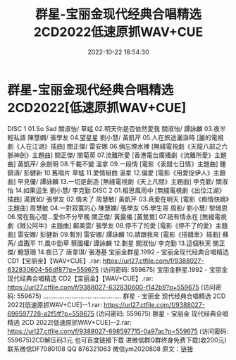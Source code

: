 ﻿---
title: 群星-宝丽金现代经典合唱精选2CD2022低速原抓WAV+CUE
date: 2022-10-22 18:54:30
categories: 新碟专辑、稀有等精品
tags: 华语中文
---
# 群星-宝丽金现代经典合唱精选2CD2022[低速原抓WAV+CUE]

DISC 1
01.So Sad 關淑怡/ 草蜢
02.明天你是否依然愛我 關淑怡/ 譚詠麟
03.夜半輕私語 陳慧嫻/ 張學友
04.望星星 劉小慧/ 黃凱芹
05.人在旅途灑淚時 [麗的電視劇《人在江湖》插曲] 關正傑/ 雷安娜
06.倆忘煙水裡 [無綫電視劇《天龍八部之六脈神劍》主題曲] 關正傑/ 關菊英
07.流離所愛 [香港電台廣播劇《流離所愛》主題曲] 黃凱芹/ 余劍明
08.千載不變 溫拿
09.一段情 [電影《表錯七日情》主題曲] 鍾鎮濤/ 彭健新
10.舊唱片 草蜢
11.愛情組曲 溫拿
12.偏愛 [電影《用愛捉伊人》主題曲] 早見優/ 譚詠麟
13.一切是創造 [無綫電視劇《天上凡間》主題曲] 李克勤/ 關淑怡
14.如果這生 劉小慧/ 李克勤
DISC 2
01.相思風雨中 [無綫電視劇《出位江湖》插曲] 湯寶如/ 張學友
02.情未了 周慧敏/ 黃凱芹
03.真愛在明天 [電影《痴情快婿》主題曲] 周慧敏
04.一對寂寞的心 陳慧嫻/ 張學友
05.學生哥 周影/ 劉小慧/ 黎瑞恩
06.常在我心間...愛你不分早晚 關正傑/ 黃露儀 [黃鶯鶯]
07.祇有情永在 [無綫電視劇《賊公阿牛》主題曲] 鄺美雲/ 張學友
08.停不了的愛 [電影《停不了的愛》主題曲] 雷安娜/ 彭健新
09.暫別 雷安娜/ 譚詠麟
10.請跟我來 [電影《搭錯車》插曲] 蘇芮/ 虞戡平
11.風中勁草 蔡國權/ 譚詠麟
12.劃星 關淑怡/ 李克勤
13.這個秋天 關正傑/ 鮑慧珊
14.夜已了 唐韋琪/ 張港基
宝丽金群星.1992 - 宝丽金现代经典合唱精选
CD1【宝丽金】【WAV+CUE】.rar: https://url27.ctfile.com/f/9388027-632830604-56df87?p=559675
(访问密码: 559675)
宝丽金群星.1992 - 宝丽金现代经典合唱精选 CD2【宝丽金】【WAV+CUE】.rar: https://url27.ctfile.com/f/9388027-632830600-f142b9?p=559675
(访问密码: 559675)
............................................
群星 - 宝丽金 现代经典合唱精选 2CD 2022[低速原抓WAV+CUE]--1.rar: https://url27.ctfile.com/f/9388027-698597728-a2f5ff?p=559675
(访问密码: 559675)
群星 - 宝丽金 现代经典合唱精选 2CD 2022[低速原抓WAV+CUE]--2.rar: https://url27.ctfile.com/f/9388027-698597715-0a97ac?p=559675
(访问密码: 559675)2CD解压码3元
也可百度链接下载
进微信群Q群终身免费下载(收200元)
联系微信DF7080108 QQ 876321063
微信ym2020808
原文：[链接](https://blog.sina.com.cn/s/blog_1647c7e7601030zzk.html)